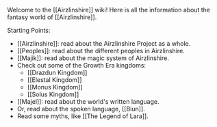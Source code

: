 Welcome to the [[Airzlinshire]] wiki! Here is all the information about the fantasy world of [[Airzlinshire]].

Starting Points:
- [[Airzlinshire]]: read about the Airzlinshire Project as a whole.
- [[Peoples]]: read about the different peoples in Airzlinshire.
- [[Majik]]: read about the magic system of Airzlinshire.
- Check out some of the Growth Era kingdoms:
	- [[Drazdun Kingdom]]
	- [[Elestal Kingdom]]
	- [[Monus Kingdom]]
	- [[Solus Kingdom]]
- [[Majel]]: read about the world's written language.
- Or, read about the spoken language, [[Biun]].
- Read some myths, like [[The Legend of Lara]].